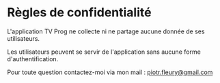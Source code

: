 # Règles de confidentialité

L'application TV Prog ne collecte ni ne partage aucune donnée de ses utilisateurs.

Les utilisateurs peuvent se servir de l'application sans aucune forme d'authentification.

Pour toute question contactez-moi via mon mail : piotr.fleury@gmail.com